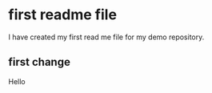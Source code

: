 # first readme file
I have created my first read me file for my demo repository.
## first change
Hello

